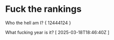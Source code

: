 # Fuck the rankings

Who the hell am I?
{ 12444124 }

What fucking year is it?
[ 2025-03-18T18:46:40Z ]
